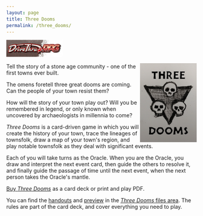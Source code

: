 ```yaml
---
layout: page
title: Three Dooms
permalink: /three_dooms/
---
```

[![Buy Three Dooms at drivethruRPG](/images/bannerbutton-dtrpgexc.gif)](https://www.drivethrurpg.com/product/199119/Three-Dooms)

<img src="/images/three_dooms_logo.png" alt="Three skulls logo" width="150" align="right">Tell the story of a stone age community - one of the first towns ever built.

The omens foretell three great dooms are coming. Can the people of your town
resist them?

How will the story of your town play out? Will you be remembered in legend, or
only known when uncovered by archaeologists in millennia to come?

_Three Dooms_ is a card-driven game in which you will create the history of
your town, trace the lineages of townsfolk, draw a map of your town's region,
and play notable townsfolk as they deal with significant events.

Each of you will take turns as the Oracle. When you are the Oracle, you draw and
interpret the next event card, then guide the others to resolve it, and finally
guide the passage of time until the next event, when the next person takes the
Oracle's mantle.

[Buy _Three Dooms_](https://www.drivethrurpg.com/product/199119/Three-Dooms)
as a card deck or print and play PDF.

You can find the [handouts](/files/three_dooms_play_sheets.pdf) and [preview](/files/three_dooms_preview.pdf) in the [_Three Dooms_ files area](/files/#three-dooms).
The rules are part of the card deck, and cover everything you need to play<!--, but
the purchase additionally includes a PDF with extra advice and explanations-->.
